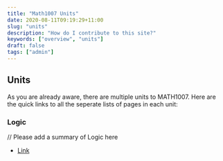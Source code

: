 ```yaml
---
title: "Math1007 Units"
date: 2020-08-11T09:19:29+11:00
slug: "units"
description: "How do I contribute to this site?"
keywords: ["overview", "units"]
draft: false
tags: ["admin"]
---
```


## Units
As you are already aware, there are multiple units to MATH1007. Here are the quick links to all the seperate lists of pages in each unit:

### Logic
// Please add a summary of Logic here
- [Link](/tags/logic/)

